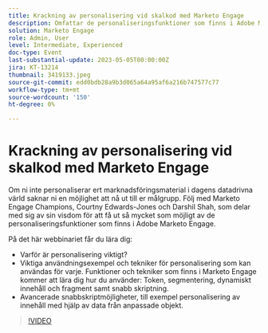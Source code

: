 ```yaml
---
title: Krackning av personalisering vid skalkod med Marketo Engage
description: Omfattar de personaliseringsfunktioner som finns i Adobe Marketo Engage. Token, segmentering, dynamiskt innehåll och fragment samt snabb skriptning.  Avancerade snabbskriptmöjligheter, till exempel personalisering av innehåll med hjälp av data från anpassade objekt.
solution: Marketo Engage
role: Admin, User
level: Intermediate, Experienced
doc-type: Event
last-substantial-update: 2023-05-05T00:00:00Z
jira: KT-13214
thumbnail: 3419133.jpeg
source-git-commit: edd0bdb28a9b3d065a64a95af6a216b747577c77
workflow-type: tm+mt
source-wordcount: '150'
ht-degree: 0%

---
```



# Krackning av personalisering vid skalkod med Marketo Engage

Om ni inte personaliserar ert marknadsföringsmaterial i dagens datadrivna värld saknar ni en möjlighet att nå ut till er målgrupp. Följ med Marketo Engage Champions, Courtny Edwards-Jones och Darshil Shah, som delar med sig av sin visdom för att få ut så mycket som möjligt av de personaliseringsfunktioner som finns i Adobe Marketo Engage.

På det här webbinariet får du lära dig:

* Varför är personalisering viktigt?
* Viktiga användningsexempel och tekniker för personalisering som kan användas för varje. Funktioner och tekniker som finns i Marketo Engage kommer att lära dig hur du använder: Token, segmentering, dynamiskt innehåll och fragment samt snabb skriptning.
* Avancerade snabbskriptmöjligheter, till exempel personalisering av innehåll med hjälp av data från anpassade objekt.

>[!VIDEO](https://video.tv.adobe.com/v/3419133/?learn=on)
